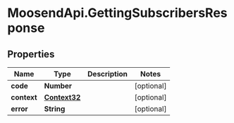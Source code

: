 # MoosendApi.GettingSubscribersResponse

## Properties
Name | Type | Description | Notes
------------ | ------------- | ------------- | -------------
**code** | **Number** |  | [optional] 
**context** | [**Context32**](Context32.md) |  | [optional] 
**error** | **String** |  | [optional] 


